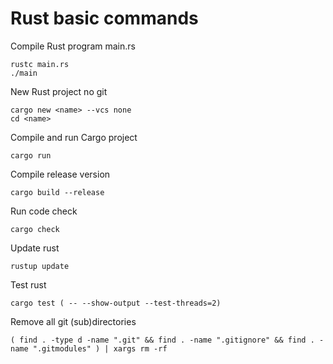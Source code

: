 # Rust basic commands
Compile Rust program main.rs
```
rustc main.rs
./main
```

New Rust project no git
```
cargo new <name> --vcs none
cd <name>
```

Compile and run Cargo project
```
cargo run
```

Compile release version
```
cargo build --release
```

Run code check
```
cargo check
```

Update rust
```
rustup update
```

Test rust
```
cargo test ( -- --show-output --test-threads=2)
```

Remove all git (sub)directories
```
( find . -type d -name ".git" && find . -name ".gitignore" && find . -name ".gitmodules" ) | xargs rm -rf
```
